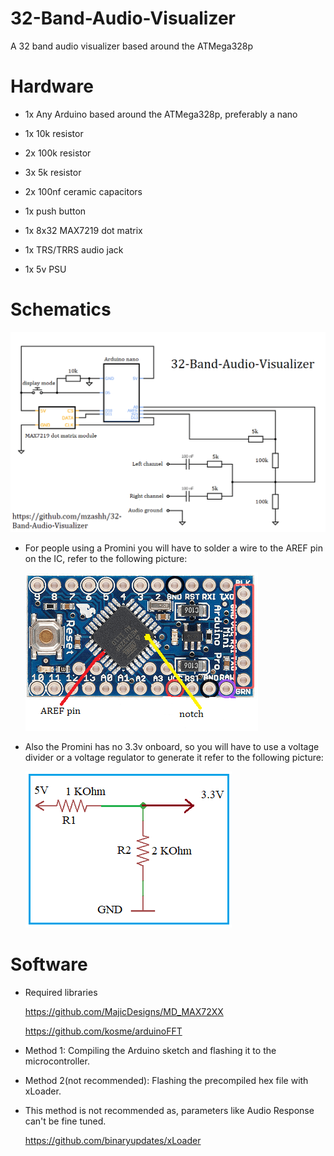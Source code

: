# 32-Band-Audio-Visualizer
A 32 band audio visualizer based around the ATMega328p 

# Hardware

* 1x Any Arduino based around the ATMega328p, preferably a nano

* 1x 10k resistor

* 2x 100k resistor

* 3x 5k resistor

* 2x 100nf ceramic capacitors

* 1x push button

* 1x 8x32 MAX7219 dot matrix

* 1x TRS/TRRS audio jack

* 1x 5v PSU

# Schematics

   ![alt text](https://github.com/mzashh/32-Band-Audio-Visualizer/blob/main/schematics/schematic.png?raw=true)


*  For people using a Promini you will have to solder a wire to the AREF pin on the IC, refer to the following picture:

   ![alt text](https://github.com/mzashh/32-Band-Audio-Visualizer/blob/main/schematics/arefpromini.png?raw=true)
 
* Also the Promini has no 3.3v onboard, so you will have to use a voltage divider or a voltage regulator to generate it refer to the following picture:

   ![alt text](https://github.com/mzashh/32-Band-Audio-Visualizer/blob/main/schematics/voltagedivider.jpg?raw=true)

# Software

* Required libraries

   https://github.com/MajicDesigns/MD_MAX72XX

   https://github.com/kosme/arduinoFFT

* Method 1: Compiling the Arduino sketch and flashing it to the microcontroller.

* Method 2(not recommended): Flashing the precompiled hex file with xLoader.
 
* This method is not recommended as, parameters like Audio Response can't be fine tuned.

   https://github.com/binaryupdates/xLoader

